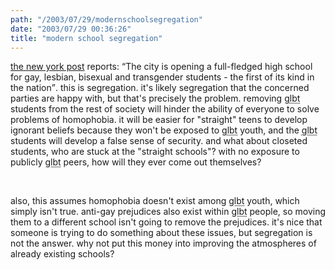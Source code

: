 ```yaml
---
path: "/2003/07/29/modernschoolsegregation" 
date: "2003/07/29 00:36:26" 
title: "modern school segregation" 
---
```

<p><a href="http://www.nypost.com/news/regionalnews/1711.htm">the new york post</a> reports: <q>The city is opening a full-fledged high school for gay, lesbian, bisexual and transgender students - the first of its kind in the nation</q>. this is segregation. it's likely segregation that the concerned parties are happy with, but that's precisely the problem. removing <abbr title="gay, lesbian, bisexual, and transgender">glbt</abbr> students from the rest of society will hinder the ability of everyone to solve problems of homophobia. it will be easier for "straight" teens to develop ignorant beliefs because they won't be exposed to <abbr title="gay, lesbian, bisexual, and transgender">glbt</abbr> youth, and the <abbr title="gay, lesbian, bisexual, and transgender">glbt</abbr> students will develop a false sense of security. and what about closeted students, who are stuck at the "straight schools"? with no exposure to publicly <abbr title="gay, lesbian, bisexual, and transgender">glbt</abbr> peers, how will they ever come out themselves?</p><br><p>also, this assumes homophobia doesn't exist among <abbr title="gay, lesbian, bisexual, and transgender">glbt</abbr> youth, which simply isn't true. anti-gay prejudices also exist within <abbr title="gay, lesbian, bisexual, and transgender">glbt</abbr> people, so moving them to a different school isn't going to remove the prejudices. it's nice that someone is trying to do something about these issues, but segregation is not the answer. why not put this money into improving the atmospheres of already existing schools?</p>